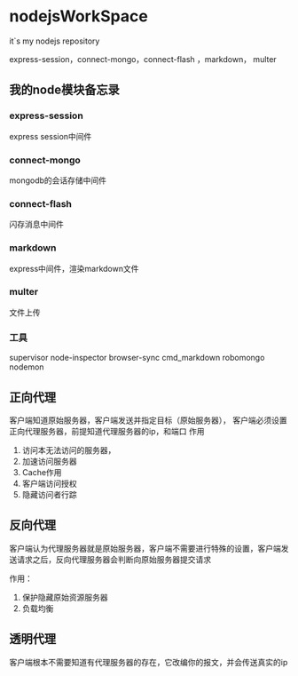 # nodejsWorkSpace
it`s my nodejs repository

express-session，connect-mongo，connect-flash ，markdown， multer

## 我的node模块备忘录

### express-session

express session中间件

### connect-mongo

mongodb的会话存储中间件

### connect-flash

闪存消息中间件

### markdown

express中间件，渲染markdown文件

### multer

文件上传


### 工具

supervisor
node-inspector
browser-sync
cmd_markdown
robomongo
nodemon

## 正向代理

客户端知道原始服务器，客户端发送并指定目标（原始服务器）， 客户端必须设置正向代理服务器，前提知道代理服务器的ip，和端口
作用

1. 访问本无法访问的服务器，
2. 加速访问服务器
3. Cache作用
4. 客户端访问授权
5. 隐藏访问者行踪

## 反向代理

客户端认为代理服务器就是原始服务器，客户端不需要进行特殊的设置，客户端发送请求之后，反向代理服务器会判断向原始服务器提交请求

作用： 

1. 保护隐藏原始资源服务器
2. 负载均衡

## 透明代理

客户端根本不需要知道有代理服务器的存在，它改编你的报文，并会传送真实的ip




